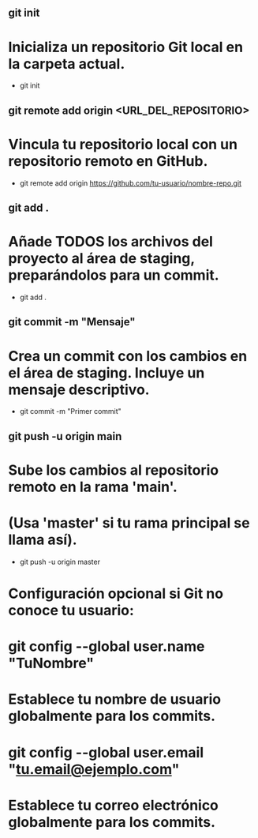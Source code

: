 ## git init
# Inicializa un repositorio Git local en la carpeta actual.
- git init

## git remote add origin <URL_DEL_REPOSITORIO>
# Vincula tu repositorio local con un repositorio remoto en GitHub.
- git remote add origin https://github.com/tu-usuario/nombre-repo.git

## git add .
# Añade TODOS los archivos del proyecto al área de staging, preparándolos para un commit.
- git add .

## git commit -m "Mensaje"
# Crea un commit con los cambios en el área de staging. Incluye un mensaje descriptivo.
- git commit -m "Primer commit"

## git push -u origin main
# Sube los cambios al repositorio remoto en la rama 'main'.
# (Usa 'master' si tu rama principal se llama así).
- git push -u origin master

# Configuración opcional si Git no conoce tu usuario:
# git config --global user.name "TuNombre"
# Establece tu nombre de usuario globalmente para los commits.

# git config --global user.email "tu.email@ejemplo.com"
# Establece tu correo electrónico globalmente para los commits.
